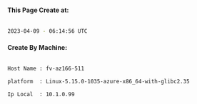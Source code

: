 
   
#### This Page Create at:

```bash

2023-04-09 - 06:14:56 UTC

```

#### Create By Machine:

```bash

Host Name : fv-az166-511

platform  : Linux-5.15.0-1035-azure-x86_64-with-glibc2.35

Ip Local  : 10.1.0.99

```

